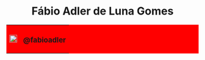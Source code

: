 <div align="center">
    <h1>Fábio Adler de Luna Gomes</h1>
</div>
<head><link rel="stylesheet" href="style.css"></head>

<div class="redes">
    <table bgcolor="red">
        <tr>
            <td>
                <img src="https://www.freepnglogos.com/uploads/logo-ig-png/logo-ig-stunning-instagram-logo-vector-download-for-new-7.png" height="20px" width="20px">
            </td>
            <td>
                <h3>@fabioadler</h3>
            </td>
        </tr>
    </table>
</div>
